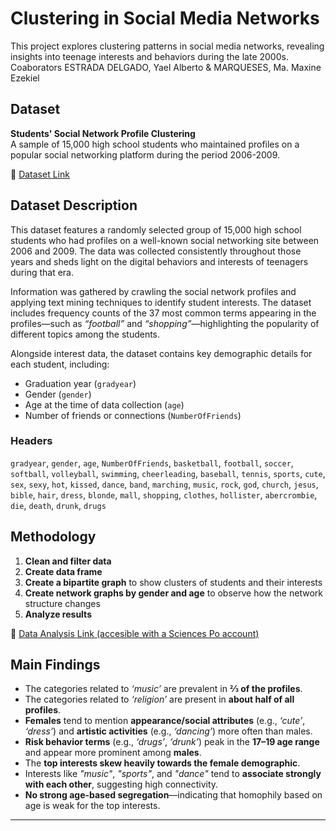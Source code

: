 # Clustering in Social Media Networks  

This project explores clustering patterns in social media networks, revealing insights into teenage interests and behaviors during the late 2000s.
Coaborators ESTRADA DELGADO, Yael Alberto & MARQUESES, Ma. Maxine Ezekiel

## Dataset  
**Students' Social Network Profile Clustering**  
A sample of 15,000 high school students who maintained profiles on a popular social networking platform during the period 2006-2009.  

🔗 [Dataset Link](https://www.kaggle.com/datasets/zabihullah18/students-social-network-profile-clustering)  

## Dataset Description  
This dataset features a randomly selected group of 15,000 high school students who had profiles on a well-known social networking site between 2006 and 2009. The data was collected consistently throughout those years and sheds light on the digital behaviors and interests of teenagers during that era.  

Information was gathered by crawling the social network profiles and applying text mining techniques to identify student interests. The dataset includes frequency counts of the 37 most common terms appearing in the profiles—such as *“football”* and *“shopping”*—highlighting the popularity of different topics among the students.  

Alongside interest data, the dataset contains key demographic details for each student, including:  
- Graduation year (`gradyear`)  
- Gender (`gender`)  
- Age at the time of data collection (`age`)  
- Number of friends or connections (`NumberOfFriends`)  

### Headers  
`gradyear`, `gender`, `age`, `NumberOfFriends`, `basketball`, `football`, `soccer`, `softball`, `volleyball`, `swimming`, `cheerleading`, `baseball`, `tennis`, `sports`, `cute`, `sex`, `sexy`, `hot`, `kissed`, `dance`, `band`, `marching`, `music`, `rock`, `god`, `church`, `jesus`, `bible`, `hair`, `dress`, `blonde`, `mall`, `shopping`, `clothes`, `hollister`, `abercrombie`, `die`, `death`, `drunk`, `drugs`  

## Methodology  
1. **Clean and filter data**  
2. **Create data frame**  
3. **Create a bipartite graph** to show clusters of students and their interests  
4. **Create network graphs by gender and age** to observe how the network structure changes  
5. **Analyze results**

🔗 [Data Analysis Link (accesible with a Sciences Po account)](https://colab.research.google.com/drive/1h4HpIRK5QdVGurWRlkdDkzGSBSb4L-mM?usp=sharing)  

## Main Findings  
- The categories related to *‘music’* are prevalent in **⅔ of the profiles**.  
- The categories related to *‘religion’* are present in **about half of all profiles**.  
- **Females** tend to mention **appearance/social attributes** (e.g., *‘cute’*, *‘dress’*) and **artistic activities** (e.g., *‘dancing’*) more often than males.  
- **Risk behavior terms** (e.g., *‘drugs’*, *‘drunk’*) peak in the **17–19 age range** and appear more prominent among **males**.  
- The **top interests skew heavily towards the female demographic**.  
- Interests like *"music"*, *"sports"*, and *"dance"* tend to **associate strongly with each other**, suggesting high connectivity.  
- **No strong age-based segregation**—indicating that homophily based on age is weak for the top interests.  

---  

